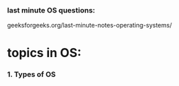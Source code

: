 ### last minute OS questions:
geeksforgeeks.org/last-minute-notes-operating-systems/

# topics in OS:
### 1. Types of OS

